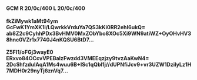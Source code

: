 #### GCM R 20/0c/400 L 20/0c/400
**fkZiMywk1aMt94ym**<br/>**GcFwK1YmXK1i/LQwrkkVrduYa7QS3kKi0RR2ehI6ukQ=**<br/>**ab8Z2c9CyhhPDx3BvHMV0MxZObYbo8XOc5Xi9WN9atiWZ+OyOHvHV38hnc0VZr1x7740J4nKQSU6BtD7...**<br/><br/>
**Z5FI1/oFGj3wayE0**<br/>**ERxvo84OCcvVPEBalzFwzdd3VMEEqzjzy9tvzAaKwN4=**<br/>**2DcShfzduIAqA1Ms4wuu6B+ISc1qQbl1j//dUPNfiJcv9+vr3UZW1DzilyLz1H7MDH0r29nyTj6znVq7...**